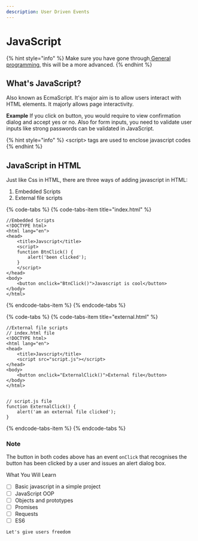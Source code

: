 ```yaml
---
description: User Driven Events
---
```


# JavaScript

{% hint style="info" %}
Make sure you have gone through[ General programming](https://mentorship101.gitbook.io/mentorship-101/general-programming), this will be a more advanced.
{% endhint %}

## What's JavaScript?

Also known as EcmaScript. It's major aim is to allow users interact with HTML elements. It majorly allows page interactivity.

**Example** If you click on button, you would require to view confirmation dialog and accept yes or no. Also for form inputs, you need to validate user inputs like strong passwords can be validated in JavaScript.

{% hint style="info" %}
&lt;script&gt; tags are used to enclose javascript codes
{% endhint %}

## JavaScript in HTML

Just like Css in HTML, there are three ways of adding javascript in HTML:

1. Embedded Scripts
2. External file scripts

{% code-tabs %}
{% code-tabs-item title="index.html" %}
```text
//Embedded Scripts
<!DOCTYPE html>
<html lang="en">
<head>
    <title>Javscript</title>
    <script>
    function BtnClick() {
        alert('been clicked');
    }
    </script>
</head>
<body>
    <button onclick="BtnClick()">Javascript is cool</button>
</body>
</html>
```
{% endcode-tabs-item %}
{% endcode-tabs %}

{% code-tabs %}
{% code-tabs-item title="external.html" %}
```text
//External file scripts
// index.html file
<!DOCTYPE html>
<html lang="en">
<head>
    <title>Javscript</title>
    <script src="script.js"></script>
</head>
<body>
    <button onclick="ExternalClick()">External file</button>
</body>
</html>


// script.js file
function ExternalClick() {
    alert('am an external file clicked');
}
```
{% endcode-tabs-item %}
{% endcode-tabs %}

### Note

The button in both codes above has an event `onClick` that recognises the button has been clicked by a user and issues an alert dialog box.

What You Will Learn

* [ ] Basic javascript in a simple project
* [ ] JavaScript OOP
* [ ] Objects and prototypes
* [ ] Promises
* [ ] Requests
* [ ] ES6

`Let's give users freedom` 

